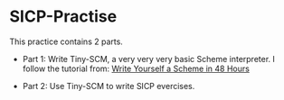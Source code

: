 SICP-Practise
=============
This practice contains 2 parts.

- Part 1: Write Tiny-SCM, a very very very basic Scheme interpreter. 
  I follow the tutorial from:
  [Write Yourself a Scheme in 48 Hours](http://en.wikibooks.org/wiki/Write_Yourself_a_Scheme_in_48_Hours)

- Part 2: Use Tiny-SCM to write SICP evercises.

